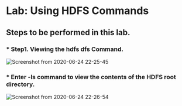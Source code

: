 # Lab: Using HDFS Commands
## Steps to be performed in this lab.

### * Step1. Viewing the hdfs dfs Command.
![Screenshot from 2020-06-24 22-25-45](https://user-images.githubusercontent.com/64689497/85608752-00415f80-b673-11ea-9071-b401d62d44b8.png)




### * Enter -ls command to view the contents of the HDFS root directory.
![Screenshot from 2020-06-24 22-26-54](https://user-images.githubusercontent.com/64689497/85609087-59a98e80-b673-11ea-8035-df604552b63e.png)




